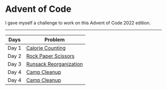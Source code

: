 # Advent of Code
I gave myself a challenge to work on this Advent of Code 2022 edition.
<hr>
<table>
    <thead>
      <tr>
        <th>Days</th>
        <th>Problem</th>
      </tr>
    </thead>
    <tbody>
        <tr>
            <td>Day 1</td>
            <td><a href="https://github.com/PrateekDey/Advent_of_code/tree/main/Day1_Calorie%20Counting">Calorie Counting</a></td>
        </tr>
        <tr>
            <td>Day 2</td>
            <td><a href="https://github.com/PrateekDey/Advent_of_code/tree/main/Day2_Rock%20Paper%20Scissors">Rock Paper Scissors</a></td>
        </tr>
        <tr>
            <td>Day 3</td>
            <td><a href="https://github.com/PrateekDey/Advent_of_code/tree/main/Day3_Rucksack%20Reorganization">Runsack Reorganization</a></td>
        </tr>
        <tr>
            <td>Day 4</td>
            <td><a href="https://github.com/PrateekDey/Advent_of_code/tree/main/Day4_Camp%20Cleanup">Camp Cleanup</a></td>
        </tr>
        <tr>
            <td>Day 4</td>
            <td><a href="https://github.com/PrateekDey/Advent_of_code/tree/main/Day5_Supply%20Stacks">Camp Cleanup</a></td>
        </tr>
    </tbody>
  </table>
